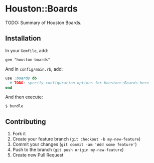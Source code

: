 # Houston::Boards

TODO: Summary of Houston Boards.


## Installation

In your `Gemfile`, add:

    gem "houston-boards"

And in `config/main.rb`, add:

```ruby
use :boards do
  # TODO: specify configuration options for Houston::Boards here
end
```

And then execute:

    $ bundle


## Contributing

1. Fork it
2. Create your feature branch (`git checkout -b my-new-feature`)
3. Commit your changes (`git commit -am 'Add some feature'`)
4. Push to the branch (`git push origin my-new-feature`)
5. Create new Pull Request
